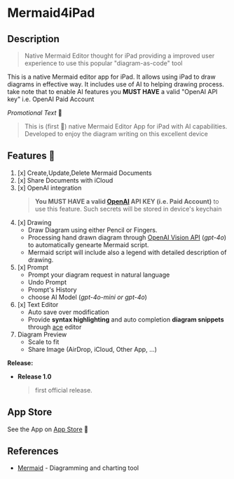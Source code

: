 # Mermaid4iPad

## Description

> Native Mermaid Editor thought for iPad providing a improved user experience to use this popular "diagram-as-code" tool 

This is a native Mermaid editor app for iPad. It allows using iPad to draw diagrams in effective way. It includes use of AI to helping drawing process. take note that to enable AI features you **MUST HAVE** a valid "OpenAI API key" i.e. OpenAI Paid Account

_Promotional Text_ 🤞

> This is (first 🤔) native Mermaid Editor App for iPad with AI capabilities. Developed  to enjoy the diagram writing  on this excellent device

## Features 🦾

1. [x] Create,Update,Delete Mermaid Documents
2. [x] Share Documents with iCloud
3. [x] OpenAI integration
     > **You MUST HAVE a valid [OpenAI] API KEY (i.e. Paid Account)** to use this feature. Such secrets will be stored in device's keychain
4. [x] Drawing
    * Draw Diagram using either Pencil or Fingers.
    * Processing hand drawn diagram through [OpenAI Vision API] (_gpt-4o_) to automatically genearte Mermaid script.
    * Mermaid script will include also a legend with detailed description of drawing.
5. [x] Prompt     
    * Prompt your diagram request in natural language
    * Undo Prompt
    * Prompt's History 
    * choose AI Model (_gpt-4o-mini or gpt-4o_)
4. [x] Text Editor
    * Auto save over modification
    * Provide **syntax highlighting** and auto completion **diagram snippets** through [ace] editor
5. Diagram Preview 
    * Scale to fit
    * Share Image (AirDrop, iCloud, Other App, ...)

**Release:**

* **Release 1.0**
    > first official release.


## App Store

See the App on [App Store](https://apps.apple.com/us/app/mermaid-app/id6444164984) 👀

## References

* [Mermaid] - Diagramming and charting tool

[Mermaid]: https://mermaid.js.org
[openai]: https://openai.com
[ace]: https://ace.c9.io
[OpenAI Vision API]: https://platform.openai.com/docs/guides/vision
